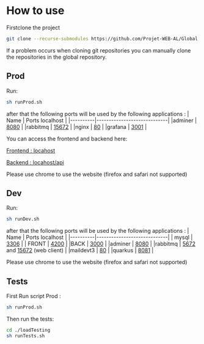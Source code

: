 # How to use
Firstclone the project
```bash
git clone --recurse-submodules https://github.com/Projet-WEB-AL/Global.git
```
If a problem occurs when cloning git repositories you can manually clone the repositories in the global repository.

## Prod
Run:
```bash
sh runProd.sh
```
after that the following ports will be used by the following applications :
|   Name   | Ports localhost             |
|----------|-----------------------------|
|adminer   | [8080](http://locahost:8080)                        |
|rabbitmq  | [15672](http://locahost:15672)                       |
|nginx     | [80](http://locahost:80)                          |
|grafana   | [3001](http://locahost:3001)                        |

You can access the frontend and backend here:

[Frontend : locahost](http://locahost)

[Backend : locahost/api](http://locahost/api)

Please use chrome to use the website (firefox and safari not supported)
## Dev
Run:
```bash
sh runDev.sh
```

after that the following ports will be used by the following applications :
|   Name   | Ports localhost             |
|----------|-----------------------------|
| mysql    | [3306](http://locahost:3306)                        |
| FRONT    | [4200](http://locahost:4200)                         |
|BACK      | [3000](http://locahost:3000)                         |
|adminer   | [8080](http://locahost:8080)                         |
|rabbitmq  | [5672](http://locahost:5672) and [15672](http://locahost:15672) (web client) |
|maildevt3 | [80](http://locahost:80)                          |
|quarkus   | [8081](http://locahost:8081)                         |

Please use chrome to use the website (firefox and safari not supported)

## Tests

First Run script Prod :
```bash
sh runProd.sh
```
Then run the tests:
```bash
cd ./loadTesting
sh runTests.sh
```
